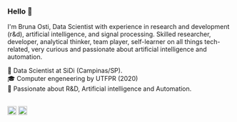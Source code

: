 ### Hello 👋

I'm Bruna Osti, Data Scientist with experience in research and development (r&d),  artificial intelligence, and signal processing.  Skilled researcher, developer, analytical thinker, team player, self-learner on all things tech-related, very curious and passionate about artificial intelligence and automation.

:briefcase: Data Scientist at SiDi (Campinas/SP). <br>
:mortar_board: Computer engeneering by UTFPR (2020) <br>
:telescope:  Passionate about R&D, Artificial intelligence and Automation. <br>
<br>

<a href = "https://www.linkedin.com/in/brunaostii/"><img src="https://media.glassdoor.com/sqll/34865/linkedin-squarelogo-1559685522766.png" width=20 height=20></a> 
<a href = "https://www.kaggle.com/brunaostii"><img src= "https://storage.scolary.com/storage/file/public/71b68248-ba0a-4b26-b15f-0c77cdf341cd.svg" width=20 height=20></a>
